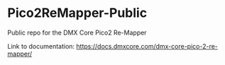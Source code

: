 # Pico2ReMapper-Public
Public repo for the DMX Core Pico2 Re-Mapper

Link to documentation: https://docs.dmxcore.com/dmx-core-pico-2-re-mapper/
